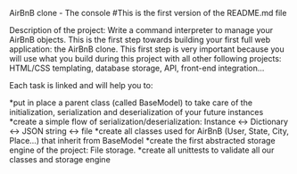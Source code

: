 AirBnB clone - The console
#This is the first version of the README.md file

Description of the project:
Write a command interpreter to manage your AirBnB objects.
This is the first step towards building your first full web application: the AirBnB clone. This first step is very important because you will use what you build during this project with all other following projects: HTML/CSS templating, database storage, API, front-end integration…

Each task is linked and will help you to:

*put in place a parent class (called BaseModel) to take care of the initialization, serialization and deserialization of your future instances
*create a simple flow of serialization/deserialization: Instance <-> Dictionary <-> JSON string <-> file
*create all classes used for AirBnB (User, State, City, Place…) that inherit from BaseModel
*create the first abstracted storage engine of the project: File storage.
*create all unittests to validate all our classes and storage engine
